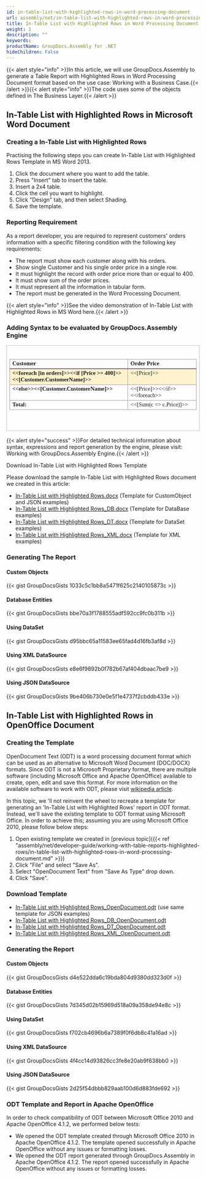 ```yaml
---
id: in-table-list-with-highlighted-rows-in-word-processing-document
url: assembly/net/in-table-list-with-highlighted-rows-in-word-processing-document
title: In-Table List with Highlighted Rows in Word Processing Document
weight: 1
description: ""
keywords: 
productName: GroupDocs.Assembly for .NET
hideChildren: False
---
```

{{< alert style="info" >}}In this article, we will use GroupDocs.Assembly to generate a Table Report with Highlighted Rows in Word Processing Document format based on the use case: Working with a Business Case.{{< /alert >}}{{< alert style="info" >}}The code uses some of the objects defined in The Business Layer.{{< /alert >}}

## In-Table List with Highlighted Rows in Microsoft Word Document

### Creating a In-Table List with Highlighted Rows

Practising the following steps you can create In-Table List with Highlighted Rows Template in MS Word 2013.

1.  Click the document where you want to add the table.
2.  Press "Insert" tab to insert the table.
3.  Insert a 2x4 table.
4.  Click the cell you want to highlight.
5.  Click "Design" tab, and then select Shading.
6.  Save the template.

### Reporting Requirement

As a report developer, you are required to represent customers' orders information with a specific filtering condition with the following key requirements:

*   The report must show each customer along with his orders.
*   Show single Customer and his single order price in a single row.
*   It must highlight the record with order price more than or equal to 400.
*   It must show sum of the order prices.
*   It must represent all the information in tabular form.
*   The report must be generated in the Word Processing Document.  
      
    

{{< alert style="info" >}}See the video demonstration of In-Table List with Highlighted Rows in MS Word here.{{< /alert >}}

### Adding Syntax to be evaluated by GroupDocs.Assembly Engine

<table cellspacing="0" cellpadding="0" style="border-collapse: collapse; margin-left: 0pt;"><tbody><tr><td style="border-bottom-color: rgb(191, 191, 191); border-bottom-style: solid; border-bottom-width: 0.75pt; border-left-color: rgb(191, 191, 191); border-left-style: solid; border-left-width: 0.75pt; border-right-color: rgb(191, 191, 191); border-right-style: solid; border-right-width: 0.75pt; border-top-color: rgb(191, 191, 191); border-top-style: solid; border-top-width: 0.75pt; padding-left: 5.03pt; padding-right: 5.03pt; vertical-align: top; width: 456.45pt;"><p style="margin-top: 0pt; margin-right: 0pt; margin-bottom: 0pt; margin-left: 0pt;"><span style="font-family: Calibri; font-size: 11pt;">&nbsp;</span></p><table cellspacing="0" cellpadding="0" style="border-collapse: collapse; margin-left: 0pt;"><tbody><tr><td style="border-bottom-color: rgb(102, 102, 102); border-bottom-style: solid; border-bottom-width: 1.5pt; border-left-color: rgb(153, 153, 153); border-left-style: solid; border-left-width: 0.75pt; border-right-color: rgb(153, 153, 153); border-right-style: solid; border-right-width: 0.75pt; border-top-color: rgb(153, 153, 153); border-top-style: solid; border-top-width: 0.75pt; padding-left: 5.03pt; padding-right: 5.03pt; vertical-align: top; width: 266.8pt;"><p style="margin-top: 0pt; margin-right: 0pt; margin-bottom: 0pt; margin-left: 0pt;"><span style="font-family: Calibri; font-size: 11pt; font-weight: bold;">Customer</span></p></td><td style="border-bottom-color: rgb(102, 102, 102); border-bottom-style: solid; border-bottom-width: 1.5pt; border-left-color: rgb(153, 153, 153); border-left-style: solid; border-left-width: 0.75pt; border-right-color: rgb(153, 153, 153); border-right-style: solid; border-right-width: 0.75pt; border-top-color: rgb(153, 153, 153); border-top-style: solid; border-top-width: 0.75pt; padding-left: 5.03pt; padding-right: 5.03pt; vertical-align: top; width: 167.55pt;"><p style="margin-top: 0pt; margin-right: 0pt; margin-bottom: 0pt; margin-left: 0pt;"><span style="font-family: Calibri; font-size: 11pt; font-weight: bold;">Order</span><span style="font-family: Calibri; font-size: 11pt; font-weight: bold;"> Price</span></p></td></tr><tr><td style="background-color: rgb(255, 242, 204); border-bottom-color: rgb(153, 153, 153); border-bottom-style: solid; border-bottom-width: 0.75pt; border-left-color: rgb(153, 153, 153); border-left-style: solid; border-left-width: 0.75pt; border-right-color: rgb(153, 153, 153); border-right-style: solid; border-right-width: 0.75pt; border-top-color: rgb(153, 153, 153); border-top-style: solid; border-top-width: 0.75pt; padding-left: 5.03pt; padding-right: 5.03pt; vertical-align: top; width: 266.8pt;"><p style="margin-top: 0pt; margin-right: 0pt; margin-bottom: 0pt; margin-left: 0pt;"><span style="font-family: Calibri; font-size: 11pt; font-weight: bold;">&lt;&lt;foreach [in </span><span style="font-family: Calibri; font-size: 11pt; font-weight: bold;">orders</span><span style="font-family: Calibri; font-size: 11pt; font-weight: bold;">]&gt;&gt;&lt;&lt;if [</span><span style="font-family: Calibri; font-size: 11pt; font-weight: bold;">Price</span><span style="font-family: Calibri; font-size: 11pt; font-weight: bold;"> &gt;= </span><span style="font-family: Calibri; font-size: 11pt; font-weight: bold;">400</span><span style="font-family: Calibri; font-size: 11pt; font-weight: bold;">]&gt;&gt;&lt;&lt;[</span><span style="font-family: Calibri; font-size: 11pt; font-weight: bold;">Customer.</span><span style="font-family: Calibri; font-size: 11pt; font-weight: bold;">Customer</span><span style="font-family: Calibri; font-size: 11pt; font-weight: bold;">Name</span><span style="font-family: Calibri; font-size: 11pt; font-weight: bold;">]&gt;&gt;</span></p></td><td style="background-color: rgb(255, 242, 204); border-bottom-color: rgb(153, 153, 153); border-bottom-style: solid; border-bottom-width: 0.75pt; border-left-color: rgb(153, 153, 153); border-left-style: solid; border-left-width: 0.75pt; border-right-color: rgb(153, 153, 153); border-right-style: solid; border-right-width: 0.75pt; border-top-color: rgb(153, 153, 153); border-top-style: solid; border-top-width: 0.75pt; padding-left: 5.03pt; padding-right: 5.03pt; vertical-align: top; width: 167.55pt;"><p style="margin-top: 0pt; margin-right: 0pt; margin-bottom: 0pt; margin-left: 0pt;"><span style="font-family: Calibri; font-size: 11pt;">&lt;&lt;[</span><span style="font-family: Calibri; font-size: 11pt;">Price</span><span style="font-family: Calibri; font-size: 11pt;">]&gt;&gt;</span></p></td></tr><tr><td style="border-bottom-color: rgb(153, 153, 153); border-bottom-style: solid; border-bottom-width: 0.75pt; border-left-color: rgb(153, 153, 153); border-left-style: solid; border-left-width: 0.75pt; border-right-color: rgb(153, 153, 153); border-right-style: solid; border-right-width: 0.75pt; border-top-color: rgb(153, 153, 153); border-top-style: solid; border-top-width: 0.75pt; padding-left: 5.03pt; padding-right: 5.03pt; vertical-align: top; width: 266.8pt;"><p style="margin-top: 0pt; margin-right: 0pt; margin-bottom: 0pt; margin-left: 0pt;"><span style="font-family: Calibri; font-size: 11pt; font-weight: bold;">&lt;&lt;else&gt;&gt;&lt;&lt;[</span><span style="font-family: Calibri; font-size: 11pt; font-weight: bold;">Customer.</span><span style="font-family: Calibri; font-size: 11pt; font-weight: bold;">Customer</span><span style="font-family: Calibri; font-size: 11pt; font-weight: bold;">Name</span><span style="font-family: Calibri; font-size: 11pt; font-weight: bold;">]&gt;&gt;</span></p></td><td style="border-bottom-color: rgb(153, 153, 153); border-bottom-style: solid; border-bottom-width: 0.75pt; border-left-color: rgb(153, 153, 153); border-left-style: solid; border-left-width: 0.75pt; border-right-color: rgb(153, 153, 153); border-right-style: solid; border-right-width: 0.75pt; border-top-color: rgb(153, 153, 153); border-top-style: solid; border-top-width: 0.75pt; padding-left: 5.03pt; padding-right: 5.03pt; vertical-align: top; width: 167.55pt;"><p style="margin-top: 0pt; margin-right: 0pt; margin-bottom: 0pt; margin-left: 0pt;"><span style="font-family: Calibri; font-size: 11pt;">&lt;&lt;[</span><span style="font-family: Calibri; font-size: 11pt;">Price</span><span style="font-family: Calibri; font-size: 11pt;">]&gt;&gt;&lt;&lt;/if&gt;&gt;&lt;&lt;/foreach&gt;&gt;</span></p></td></tr><tr><td style="border-bottom-color: rgb(153, 153, 153); border-bottom-style: solid; border-bottom-width: 0.75pt; border-left-color: rgb(153, 153, 153); border-left-style: solid; border-left-width: 0.75pt; border-right-color: rgb(153, 153, 153); border-right-style: solid; border-right-width: 0.75pt; border-top-color: rgb(153, 153, 153); border-top-style: solid; border-top-width: 0.75pt; padding-left: 5.03pt; padding-right: 5.03pt; vertical-align: top; width: 266.8pt;"><p style="margin-top: 0pt; margin-right: 0pt; margin-bottom: 0pt; margin-left: 0pt;"><span style="font-family: Calibri; font-size: 11pt; font-weight: bold;">Total:</span></p></td><td style="border-bottom-color: rgb(153, 153, 153); border-bottom-style: solid; border-bottom-width: 0.75pt; border-left-color: rgb(153, 153, 153); border-left-style: solid; border-left-width: 0.75pt; border-right-color: rgb(153, 153, 153); border-right-style: solid; border-right-width: 0.75pt; border-top-color: rgb(153, 153, 153); border-top-style: solid; border-top-width: 0.75pt; padding-left: 5.03pt; padding-right: 5.03pt; vertical-align: top; width: 167.55pt;"><p style="margin-top: 0pt; margin-right: 0pt; margin-bottom: 0pt; margin-left: 0pt;"><span style="font-family: Calibri; font-size: 11pt;">&lt;&lt;[</span><span style="font-family: Calibri; font-size: 11pt;">Sum</span><span style="font-family: Calibri; font-size: 11pt;">(c =&gt; c.</span><span style="font-family: Calibri; font-size: 11pt;">Price</span><span style="font-family: Calibri; font-size: 11pt;">)]&gt;&gt;</span></p></td></tr></tbody></table><p style="margin-top: 0pt; margin-right: 0pt; margin-bottom: 0pt; margin-left: 0pt;"><span style="font-family: Calibri; font-size: 11pt;">&nbsp;</span></p><p style="margin-top: 0pt; margin-right: 0pt; margin-bottom: 0pt; margin-left: 0pt;"><span style="font-family: Calibri; font-size: 11pt;">&nbsp;</span></p></td></tr></tbody></table>

{{< alert style="success" >}}For detailed technical information about syntax, expressions and report generation by the engine, please visit: Working with GroupDocs.Assembly Engine.{{< /alert >}}

Download In-Table List with Highlighted Rows Template

Please download the sample In-Table List with Highlighted Rows document we created in this article:

*   [In-Table List with Highlighted Rows.docx](https://github.com/groupdocsassembly/GroupDocs_Assembly_NET/blob/master/Examples/Data/Source/Word%20Templates/In-Table%20List%20with%20Highlighted%20Rows.docx?raw=true) (Template for CustomObject and JSON examples)
*   [In-Table List with Highlighted Rows\_DB.docx](https://github.com/groupdocsassembly/GroupDocs_Assembly_NET/blob/master/Examples/Data/Source/Word%20Templates/In-Table%20List%20with%20Highlighted%20Rows_DB.docx?raw=true) (Template for DataBase examples)
*   [In-Table List with Highlighted Rows\_DT.docx](https://github.com/groupdocsassembly/GroupDocs_Assembly_NET/blob/master/Examples/Data/Source/Word%20Templates/In-Table%20List%20with%20Highlighted%20Rows_DT.docx?raw=true) (Template for DataSet examples)
*   [In-Table List with Highlighted Rows\_XML.docx](https://github.com/groupdocsassembly/GroupDocs_Assembly_NET/blob/master/Examples/Data/Source/Word%20Templates/In-Table%20List%20with%20Highlighted%20Rows_XML.docx?raw=true) (Template for XML examples)

### Generating The Report

#### Custom Objects

{{< gist GroupDocsGists 1033c5c1bb8a5471f625c2140105873c >}}



#### Database Entities

{{< gist GroupDocsGists bbe70a3f1788555adf592cc9fc0b311b >}}



#### Using DataSet

{{< gist GroupDocsGists d95bbc65a11583ee65fad4d16fb3af8d >}}



#### Using XML DataSource

{{< gist GroupDocsGists e8e6f9892b0f782b67af404dbaac7be9 >}}



#### Using JSON DataSource

{{< gist GroupDocsGists 9be406b730e0e5f1e4737f2cbddb433e >}}



## In-Table List with Highlighted Rows in OpenOffice Document

### Creating the Template

OpenDocument Text (ODT) is a word processing document format which can be used as an alternative to Microsoft Word Document (DOC/DOCX) formats. Since ODT is not a Microsoft Proprietary format, there are multiple software (including Microsoft Office and Apache OpenOffice) available to create, open, edit and save this format. For more information on the available software to work with ODT, please visit [wikipedia article](https://en.wikipedia.org/wiki/OpenDocument#Software).

In this topic, we 'll not reinvent the wheel to recreate a template for generating an 'In-Table List with Highlighted Rows' report in ODT format. Instead, we'll save the existing template to ODT format using Microsoft Office. In order to achieve this; assuming you are using Microsoft Office 2010, please follow below steps:

1.  Open existing template we created in [previous topic]({{< ref "assembly/net/developer-guide/working-with-table-reports-highlighted-rows/in-table-list-with-highlighted-rows-in-word-processing-document.md" >}})
2.  Click "File" and select "Save As".
3.  Select "OpenDocument Text" from "Save As Type" drop down.
4.  Click "Save".

### Download Template

*   [In-Table List with Highlighted Rows\_OpenDocument.odt](https://github.com/groupdocsassembly/GroupDocs_Assembly_NET/blob/master/Examples/Data/Source/Word%20Templates/In-Table%20List%20with%20Highlighted%20Rows_OpenDocument.odt?raw=true) (use same template for JSON examples)
*   [In-Table List with Highlighted Rows\_DB\_OpenDocument.odt](https://github.com/groupdocsassembly/GroupDocs_Assembly_NET/blob/master/Examples/Data/Source/Word%20Templates/In-Table%20List%20with%20Highlighted%20Rows_DB_OpenDocument.odt?raw=true)
*   [In-Table List with Highlighted Rows\_DT\_OpenDocument.odt](https://github.com/groupdocsassembly/GroupDocs_Assembly_NET/blob/master/Examples/Data/Source/Word%20Templates/In-Table%20List%20with%20Highlighted%20Rows_DT_OpenDocument.odt?raw=true)
*   [In-Table List with Highlighted Rows\_XML\_OpenDocument.odt](https://github.com/groupdocsassembly/GroupDocs_Assembly_NET/blob/master/Examples/Data/Source/Word%20Templates/In-Table%20List%20with%20Highlighted%20Rows_XML_OpenDocument.odt?raw=true)

### Generating the Report

#### Custom Objects

{{< gist GroupDocsGists d4e522dda6c19bda804d9380dd323d0f >}}



#### Database Entities

{{< gist GroupDocsGists 7d345d02b15969d518a09a358de94e8c >}}



#### Using DataSet

{{< gist GroupDocsGists f702cb4696b6a7389f0f6db8c41a16ad >}}



#### Using XML DataSource

{{< gist GroupDocsGists 4f4cc14d93826cc3fe8e20ab9f638bb0 >}}



#### Using JSON DataSource

{{< gist GroupDocsGists 2d25f54dbbb829aab100d6d883fde692 >}}



### ODT Template and Report in Apache OpenOffice

In order to check compatibility of ODT between Microsoft Office 2010 and Apache OpenOffice 4.1.2, we performed below tests:

*   We opened the ODT template created through Microsoft Office 2010 in Apache OpenOffice 4.1.2. The template opened successfully in Apache OpenOffice without any issues or formatting losses.
*   We opened the ODT report generated through GroupDocs.Assembly in Apache OpenOffice 4.1.2. The report opened successfully in Apache OpenOffice without any issues or formatting losses.
